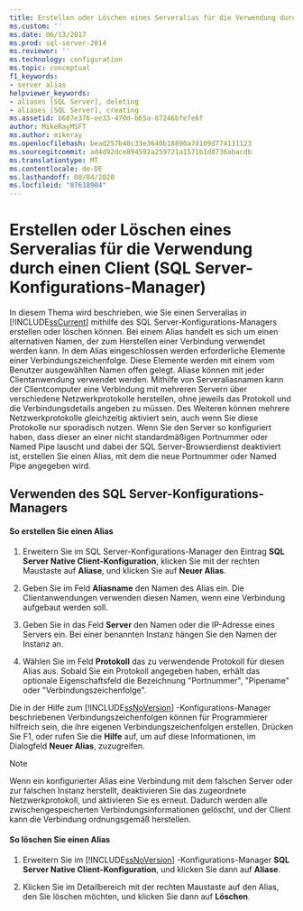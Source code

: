 ```yaml
---
title: Erstellen oder Löschen eines Serveralias für die Verwendung durch einen Client (SQL Server-Konfigurations-Manager) | Microsoft-Dokumentation
ms.custom: ''
ms.date: 06/13/2017
ms.prod: sql-server-2014
ms.reviewer: ''
ms.technology: configuration
ms.topic: conceptual
f1_keywords:
- server alias
helpviewer_keywords:
- aliases [SQL Server], deleting
- aliases [SQL Server], creating
ms.assetid: b687e376-ee33-470d-b65a-87246bfefe6f
author: MikeRayMSFT
ms.author: mikeray
ms.openlocfilehash: bead257b40c33e3640b18890a7d109d774131123
ms.sourcegitcommit: ad4d92dce894592a259721a1571b1d8736abacdb
ms.translationtype: MT
ms.contentlocale: de-DE
ms.lasthandoff: 08/04/2020
ms.locfileid: "87618904"
---
```

# <a name="create-or-delete-a-server-alias-for-use-by-a-client-sql-server-configuration-manager"></a>Erstellen oder Löschen eines Serveralias für die Verwendung durch einen Client (SQL Server-Konfigurations-Manager)
  In diesem Thema wird beschrieben, wie Sie einen Serveralias in [!INCLUDE[ssCurrent](../../includes/sscurrent-md.md)] mithilfe des SQL Server-Konfigurations-Managers erstellen oder löschen können. Bei einem Alias handelt es sich um einen alternativen Namen, der zum Herstellen einer Verbindung verwendet werden kann. In dem Alias eingeschlossen werden erforderliche Elemente einer Verbindungszeichenfolge. Diese Elemente werden mit einem vom Benutzer ausgewählten Namen offen gelegt. Aliase können mit jeder Clientanwendung verwendet werden. Mithilfe von Serveraliasnamen kann der Clientcomputer eine Verbindung mit mehreren Servern über verschiedene Netzwerkprotokolle herstellen, ohne jeweils das Protokoll und die Verbindungsdetails angeben zu müssen. Des Weiteren können mehrere Netzwerkprotokolle gleichzeitig aktiviert sein, auch wenn Sie diese Protokolle nur sporadisch nutzen. Wenn Sie den Server so konfiguriert haben, dass dieser an einer nicht standardmäßigen Portnummer oder Named Pipe lauscht und dabei der SQL Server-Browserdienst deaktiviert ist, erstellen Sie einen Alias, mit dem die neue Portnummer oder Named Pipe angegeben wird.  
  
##  <a name="using-sql-server-configuration-manager"></a><a name="SSMSProcedure"></a> Verwenden des SQL Server-Konfigurations-Managers  
  
#### <a name="to-create-an-alias"></a>So erstellen Sie einen Alias  
  
1.  Erweitern Sie im SQL Server-Konfigurations-Manager den Eintrag **SQL Server Native Client-Konfiguration**, klicken Sie mit der rechten Maustaste auf **Aliase**, und klicken Sie auf **Neuer Alias**.  
  
2.  Geben Sie im Feld **Aliasname** den Namen des Alias ein. Die Clientanwendungen verwenden diesen Namen, wenn eine Verbindung aufgebaut werden soll.  
  
3.  Geben Sie in das Feld **Server** den Namen oder die IP-Adresse eines Servers ein. Bei einer benannten Instanz hängen Sie den Namen der Instanz an.  
  
4.  Wählen Sie im Feld **Protokoll** das zu verwendende Protokoll für diesen Alias aus. Sobald Sie ein Protokoll angegeben haben, erhält das optionale Eigenschaftsfeld die Bezeichnung "Portnummer", "Pipename" oder "Verbindungszeichenfolge".  
  
 Die in der Hilfe zum [!INCLUDE[ssNoVersion](../../includes/ssnoversion-md.md)] -Konfigurations-Manager beschriebenen Verbindungszeichenfolgen können für Programmierer hilfreich sein, die ihre eigenen Verbindungszeichenfolgen erstellen. Drücken Sie F1, oder rufen Sie die **Hilfe** auf, um auf diese Informationen, im Dialogfeld **Neuer Alias**, zuzugreifen.  
  
> [!NOTE]  
>  Wenn ein konfigurierter Alias eine Verbindung mit dem falschen Server oder zur falschen Instanz herstellt, deaktivieren Sie das zugeordnete Netzwerkprotokoll, und aktivieren Sie es erneut. Dadurch werden alle zwischengespeicherten Verbindungsinformationen gelöscht, und der Client kann die Verbindung ordnungsgemäß herstellen.  
  
#### <a name="to-delete-an-alias"></a>So löschen Sie einen Alias  
  
1.  Erweitern Sie im [!INCLUDE[ssNoVersion](../../includes/ssnoversion-md.md)] -Konfigurations-Manager **SQL Server Native Client-Konfiguration**, und klicken Sie dann auf **Aliase**.  
  
2.  Klicken Sie im Detailbereich mit der rechten Maustaste auf den Alias, den Sie löschen möchten, und klicken Sie dann auf **Löschen**.  
  
  
